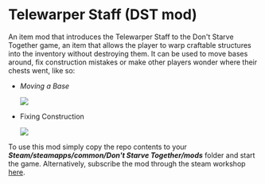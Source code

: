 # Telewarper Staff (DST mod)
An item mod that introduces the Telewarper Staff to the Don't Starve Together game, an item that allows the player to warp craftable structures into the inventory without destroying them. It can be used to move bases around, fix construction mistakes or make other players wonder where their chests went, like so:

* _Moving a Base_

    ![](https://giant.gfycat.com/BronzeCloudyEastsiberianlaika.gif)

* Fixing Construction

    ![](https://giant.gfycat.com/InfantileGoldenBlackpanther.gif)

To use this mod simply copy the repo contents to your _**Steam/steamapps/common/Don't Starve Together/mods**_ folder and start the game. Alternatively, subscribe the mod through the steam workshop [here](http://steamcommunity.com/sharedfiles/filedetails/?id=741466192).